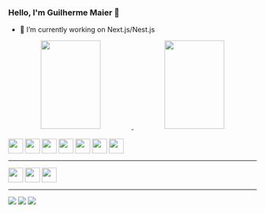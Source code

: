 ### Hello, I'm Guilherme Maier 👋

- 🔭 I’m currently working on Next.js/Nest.js

<div align="center" width:"100%">
  <a target="_blank" href="https://github.com/GuilhermeMaier">
    <img style="width: 49%;" height="180em" src="https://github-readme-stats.vercel.app/api?username=GuilhermeMaier&show_icons=true&theme=dracula&include_all_commits=true&count_private=true"/>
    <img style="width: 49%;" height="180em" src="https://github-readme-stats.vercel.app/api/top-langs/?username=GuilhermeMaier&layout=compact&langs_count=7&theme=dracula"/>
  </a>
</div>
<div style="display: inline_block"><br>
  <img align="center" height="30" src="https://img.shields.io/badge/HTML5-E34F26?style=for-the-badge&logo=html5&logoColor=white">
  <img align="center" height="30" src="https://img.shields.io/badge/CSS3-1572B6?style=for-the-badge&logo=css3&logoColor=white">
  <img align="center" height="30" src="https://img.shields.io/badge/jQuery-0769AD?style=for-the-badge&logo=jquery&logoColor=white">
  <img align="center" height="30" src="https://img.shields.io/badge/JavaScript-323330?style=for-the-badge&logo=javascript&logoColor=F7DF1E">
  <img align="center" height="30" src="https://img.shields.io/badge/TypeScript-007ACC?style=for-the-badge&logo=typescript&logoColor=white">
  <img align="center" height="30" src="https://img.shields.io/badge/React-20232A?style=for-the-badge&logo=react&logoColor=61DAFB">
  <img align="center" height="30" src="https://img.shields.io/badge/PHP-777BB4?style=for-the-badge&logo=php&logoColor=white">
  <hr>
  <img align="center" height="30" src="https://img.shields.io/badge/MySQL-00000F?style=for-the-badge&logo=mysql&logoColor=white">
  <img align="center" height="30" src="https://img.shields.io/badge/PostgreSQL-316192?style=for-the-badge&logo=postgresql&logoColor=white">
  <img align="center" height="30" src="https://img.shields.io/badge/MongoDB-4EA94B?style=for-the-badge&logo=mongodb&logoColor=white">
</div>
<hr>
<div>
  <a href="https://www.linkedin.com/in/guilherme-maier/" target="_blank"><img src="https://img.shields.io/badge/-LinkedIn-%230077B5?style=for-the-badge&logo=linkedin&logoColor=white" target="_blank"></a>
  <a href = "mailto:maier_gui_11@hotmail.com"><img src="https://img.shields.io/badge/Microsoft_Outlook-0078D4?style=for-the-badge&logo=microsoft-outlook&logoColor=white" target="_blank"></a>
  <a href="https://www.instagram.com/gui_maier/" target="_blank"><img src="https://img.shields.io/badge/-Instagram-%23E4405F?style=for-the-badge&logo=instagram&logoColor=white" target="_blank"></a>
</div>
